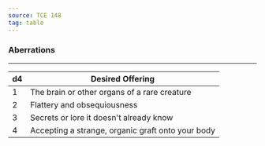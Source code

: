 ```yaml
---
source: TCE 148
tag: table
---
```


### Aberrations
---
|d4|Desired Offering|
|----|------------|
|1|The brain or other organs of a rare creature|
|2|Flattery and obsequiousness|
|3|Secrets or lore it doesn't already know|
|4|Accepting a strange, organic graft onto your body|

